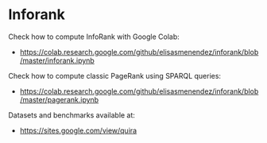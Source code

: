 # Inforank


Check how to compute InfoRank with Google Colab:
- https://colab.research.google.com/github/elisasmenendez/inforank/blob/master/inforank.ipynb


Check how to compute classic PageRank using SPARQL queries:
- https://colab.research.google.com/github/elisasmenendez/inforank/blob/master/pagerank.ipynb


Datasets and benchmarks available at:
- https://sites.google.com/view/quira
